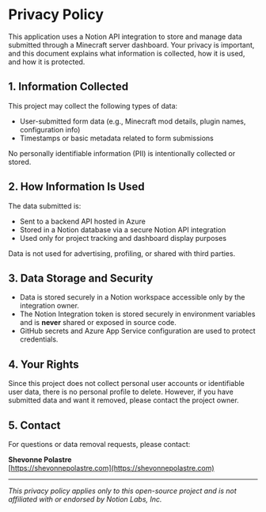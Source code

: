 # Privacy Policy

This application uses a Notion API integration to store and manage data submitted through a Minecraft server dashboard. Your privacy is important, and this document explains what information is collected, how it is used, and how it is protected.

## 1. Information Collected

This project may collect the following types of data:
- User-submitted form data (e.g., Minecraft mod details, plugin names, configuration info)
- Timestamps or basic metadata related to form submissions

No personally identifiable information (PII) is intentionally collected or stored.

## 2. How Information Is Used

The data submitted is:
- Sent to a backend API hosted in Azure
- Stored in a Notion database via a secure Notion API integration
- Used only for project tracking and dashboard display purposes

Data is not used for advertising, profiling, or shared with third parties.

## 3. Data Storage and Security

- Data is stored securely in a Notion workspace accessible only by the integration owner.
- The Notion Integration token is stored securely in environment variables and is **never** shared or exposed in source code.
- GitHub secrets and Azure App Service configuration are used to protect credentials.

## 4. Your Rights

Since this project does not collect personal user accounts or identifiable user data, there is no personal profile to delete. However, if you have submitted data and want it removed, please contact the project owner.

## 5. Contact

For questions or data removal requests, please contact:

**Shevonne Polastre**  
[https://shevonnepolastre.com](https://shevonnepolastre.com)

---

_This privacy policy applies only to this open-source project and is not affiliated with or endorsed by Notion Labs, Inc._

